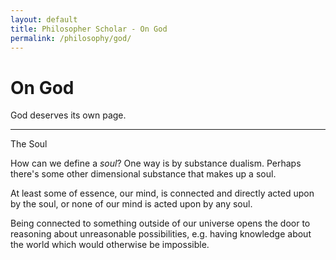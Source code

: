 ```yaml
---
layout: default
title: Philosopher Scholar - On God
permalink: /philosophy/god/
---
```


# On God

God deserves its own page.

---
The Soul

How can we define a _soul_? One way is by substance dualism. Perhaps there's some other dimensional substance that makes up a soul.

At least some of essence, our mind, is connected and directly acted upon by the soul, or none of our mind is acted upon by any soul.

Being connected to something outside of our universe opens the door to reasoning about unreasonable possibilities, e.g. having knowledge about the world which would otherwise be impossible. 
